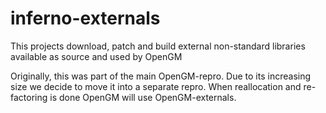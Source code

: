 inferno-externals
================

This projects download, patch and build external non-standard libraries available as source and used by OpenGM

Originally, this was part of the main OpenGM-repro. Due to its increasing size we decide to move it into a separate repro. When reallocation and re-factoring is done OpenGM will use OpenGM-externals.
